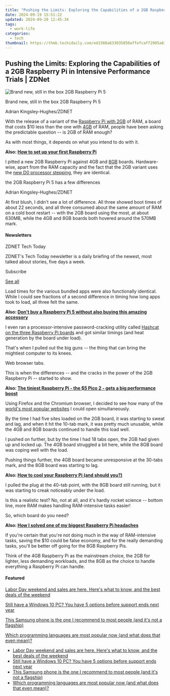 ```yaml
---
title: "Pushing the Limits: Exploring the Capabilities of a 2GB Raspberry Pi in Intensive Performance Trials | ZDNet"
date: 2024-09-19 15:51:22
updated: 2024-09-20 12:45:34
tags:
  - work-life
categories:
  - tech
thumbnail: https://thmb.techidaily.com/ed1580a633035850affefcaff2905a61682a6fee4ff28b2032ed8b7104437026.jpg
---
```


## Pushing the Limits: Exploring the Capabilities of a 2GB Raspberry Pi in Intensive Performance Trials | ZDNet

![Brand new, still in the box 2GB Raspberry Pi 5](https://www.zdnet.com/a/img/resize/f1af105274b55d4c57fe24f35d1865f73354f067/2024/08/22/c2c1f328-cef6-4bb2-9acc-f5f0f8d8929b/img-0846.jpg?auto=webp&width=1280)

Brand new, still in the box 2GB Raspberry Pi 5

Adrian Kingsley-Hughes/ZDNET

With the release of a variant of the [Raspberry Pi with 2GB](https://www.canakit.com/raspberry-pi-4-2gb.html) of RAM, a board that costs $10 less than the one with [4GB](https://www.canakit.com/raspberry-pi-4-4gb.html) of RAM, people have been asking the predictable question -- is 2GB of RAM enough?

As with most things, it depends on what you intend to do with it.

**Also: [How to set up your first Raspberry Pi](https://www.zdnet.com/article/how-to-set-up-your-first-raspberry-pi/)**

I pitted a new 2GB Raspberry Pi against 4GB and [8GB](https://www.canakit.com/raspberry-pi-4-8gb.html) boards. Hardware-wise, apart from the RAM capacity and the fact that the 2GB variant uses the [new D0 processor stepping](https://www.zdnet.com/article/meet-the-most-affordable-raspberry-pi-5-ever-whats-new-and-why-its-so-cheap/), they are identical.

the 2GB Raspberry Pi 5 has a few differences

Adrian Kingsley-Hughes/ZDNET

At first blush, I didn't see a lot of difference. All three showed boot times of about 22 seconds, and all three consumed about the same amount of RAM on a cold boot restart -- with the 2GB board using the most, at about 630MB, while the 4GB and 8GB boards both hovered around the 570MB mark.

#### Newsletters

ZDNET Tech Today

ZDNET's Tech Today newsletter is a daily briefing of the newest, most talked about stories, five days a week.

 Subscribe

[See all](https://www.zdnet.com/newsletters/)

Load times for the various bundled apps were also functionally identical. While I could see fractions of a second difference in timing how long apps took to load, all three felt the same.

**Also: [Don't buy a Raspberry Pi 5 without also buying this amazing accessory](https://www.zdnet.com/home-and-office/dont-buy-a-raspberry-pi-5-without-also-buying-this-amazing-accessory/)**

I even ran a processor-intensive password-cracking utility called [Hashcat on the three Raspberry Pi boards](https://www.zdnet.com/article/the-raspberry-pi-5-cracks-passwords-twice-as-fast-as-my-pi-4-but-theres-one-issue/) and got similar timings (and heat generation by the board under load).

That's when I pulled out the big guns -- the thing that can bring the mightiest computer to its knees. 

Web browser tabs.

This is when the differences -- and the cracks in the power of the 2GB Raspberry Pi -- started to show.

**Also: [The tiniest Raspberry Pi - the $5 Pico 2 - gets a big performance boost](https://www.zdnet.com/article/the-tiniest-raspberry-pi-the-5-pico-2-gets-a-big-performance-boost/)**

Using Firefox and the Chromium browser, I decided to see how many of the [world's most popular websites](https://www.similarweb.com/top-websites/) I could open simultaneously. 

By the time I had five sites loaded on the 2GB board, it was starting to sweat and lag, and when it hit the 10-tab mark, it was pretty much unusable, while the 4GB and 8GB boards continued to handle this load well. 

I pushed on further, but by the time I had 18 tabs open, the 2GB had given up and locked up. The 4GB board struggled a bit here, while the 8GB board was coping well with the load.

Pushing things further, the 4GB board became unresponsive at the 30-tabs mark, and the 8GB board was starting to lag. 

**Also: [How to cool your Raspberry Pi (and should you?)](https://www.zdnet.com/article/how-to-cool-your-raspberry-pi/)**

I pulled the plug at the 40-tab point, with the 8GB board still running, but it was starting to creak noticeably under the load.

Is this a realistic test? No, not at all, and it's hardly rocket science -- bottom line, more RAM makes handling RAM-intensive tasks easier!

So, which board do you need?

**Also: [How I solved one of my biggest Raspberry Pi headaches](https://www.zdnet.com/home-and-office/i-just-solved-one-of-my-biggest-raspberry-pi-headaches/)**

If you're certain that you're not doing much in the way of RAM-intensive tasks, saving the $10 could be false economy, and for the really demanding tasks, you'll be better off going for the 8GB Raspberry Pis.

Think of the 4GB Raspberry Pi as the mainstream choice, the 2GB for lighter, less demanding workloads, and the 8GB as the choice to handle everything a Raspberry Pi can handle.

#### Featured

[Labor Day weekend and sales are here. Here's what to know, and the best deals of the weekend](https://www.zdnet.com/article/labor-day-deals-everything-to-know-09-02-2024/ "Labor Day weekend and sales are here. Here's what to know, and the best deals of the weekend")

[Still have a Windows 10 PC? You have 5 options before support ends next year](https://www.zdnet.com/article/still-have-a-windows-10-pc-you-have-5-options-before-support-ends-next-year/ "Still have a Windows 10 PC? You have 5 options before support ends next year")

[This Samsung phone is the one I recommend to most people (and it's not a flagship)](https://www.zdnet.com/article/this-samsung-phone-is-the-one-i-recommend-to-most-people-and-its-not-a-flagship/ "This Samsung phone is the one I recommend to most people (and it's not a flagship)")

[Which programming languages are most popular now (and what does that even mean)?](https://www.zdnet.com/article/the-most-popular-programming-languages-in-2024-and-what-that-even-means/ "Which programming languages are most popular now (and what does that even mean)?")

* [Labor Day weekend and sales are here. Here's what to know, and the best deals of the weekend](https://www.zdnet.com/article/labor-day-deals-everything-to-know-09-02-2024/ "Labor Day weekend and sales are here. Here's what to know, and the best deals of the weekend")
* [Still have a Windows 10 PC? You have 5 options before support ends next year](https://www.zdnet.com/article/still-have-a-windows-10-pc-you-have-5-options-before-support-ends-next-year/ "Still have a Windows 10 PC? You have 5 options before support ends next year")
* [This Samsung phone is the one I recommend to most people (and it's not a flagship)](https://www.zdnet.com/article/this-samsung-phone-is-the-one-i-recommend-to-most-people-and-its-not-a-flagship/ "This Samsung phone is the one I recommend to most people (and it's not a flagship)")
* [Which programming languages are most popular now (and what does that even mean)?](https://www.zdnet.com/article/the-most-popular-programming-languages-in-2024-and-what-that-even-means/ "Which programming languages are most popular now (and what does that even mean)?")

<ins class="adsbygoogle"
     style="display:block"
     data-ad-format="autorelaxed"
     data-ad-client="ca-pub-7571918770474297"
     data-ad-slot="1223367746"></ins>



<ins class="adsbygoogle"
     style="display:block"
     data-ad-client="ca-pub-7571918770474297"
     data-ad-slot="8358498916"
     data-ad-format="auto"
     data-full-width-responsive="true"></ins>
